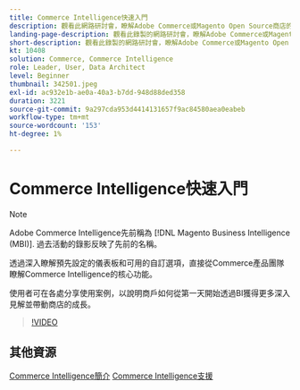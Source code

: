 ```yaml
---
title: Commerce Intelligence快速入門
description: 觀看此網路研討會，瞭解Adobe Commerce或Magento Open Source商店的Commerce Intelligence核心功能。
landing-page-description: 觀看此錄製的網路研討會，瞭解Adobe Commerce或Magento Open Source商店的Commerce Intelligence核心功能。
short-description: 觀看此錄製的網路研討會，瞭解Adobe Commerce或Magento Open Source商店的Commerce Intelligence核心功能。
kt: 10408
solution: Commerce, Commerce Intelligence
role: Leader, User, Data Architect
level: Beginner
thumbnail: 342501.jpeg
exl-id: ac932e1b-ae0a-40a3-b7dd-948d88ded358
duration: 3221
source-git-commit: 9a297cda953d4414131657f9ac84580aea0eabeb
workflow-type: tm+mt
source-wordcount: '153'
ht-degree: 1%

---
```


# Commerce Intelligence快速入門

>[!NOTE]
>
>Adobe Commerce Intelligence先前稱為 [!DNL Magento Business Intelligence (MBI)]. 過去活動的錄影反映了先前的名稱。

透過深入瞭解預先設定的儀表板和可用的自訂選項，直接從Commerce產品團隊瞭解Commerce Intelligence的核心功能。

使用者可在各處分享使用案例，以說明商戶如何從第一天開始透過BI獲得更多深入見解並帶動商店的成長。

>[!VIDEO](https://video.tv.adobe.com/v/3425736?quality=12&learn=on)

## 其他資源

[Commerce Intelligence簡介](https://experienceleague.adobe.com/docs/commerce-business-intelligence/mbi/getting-started.html)
[Commerce Intelligence支援](https://experienceleague.adobe.com/docs/commerce-knowledge-base/kb/troubleshooting/miscellaneous/mbi-service-policies.html)
